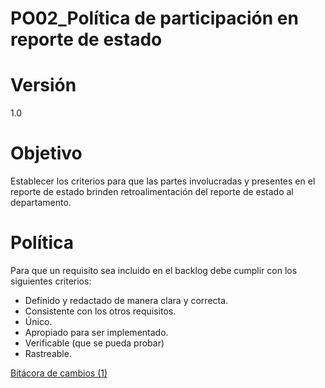 # PO02_Política de participación en reporte de estado

# Versión

1.0

# Objetivo

Establecer los criterios para que las partes involucradas y presentes en el reporte de estado brinden retroalimentación del reporte de estado al departamento.

# Política

Para que un requisito sea incluido en el backlog debe cumplir con los siguientes criterios:

- Definido y redactado de manera clara y correcta.
- Consistente con los otros requisitos.
- Único.
- Apropiado para ser implementado.
- Verificable (que se pueda probar)
- Rastreable.

[Bitácora de cambios (1)](PO02_Poli%CC%81tica%20de%20participacio%CC%81n%20en%20reporte%20de%20est%20b4d2c30e9fef4ac4867fe7d63ac4e915/Bita%CC%81cora%20de%20cambios%20(1)%209e32e88131ae44918ceb2e14082a300a.csv)